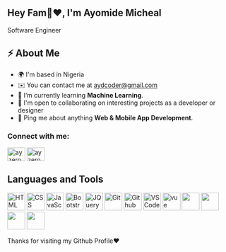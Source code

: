 
<h2>Hey Fam👋❤️, I'm Ayomide Micheal</h2>
<p>Software Engineer</p>



<h2>⚡️ About Me</h2>

<ul>
  <li>🌍 I'm based in Nigeria</li>
<!--   <li>🖥️ See my portfolio at <a href='ayzerobug.com'>ayzerobug.com</a></li> -->
  <li>✉️  You can contact me at <a href='mailto:aydcoder@gmail.com'>aydcoder@gmail.com</a></li>
  <li>🔭 I’m currently learning <strong>Machine Learning</strong>. </li>
  <li>🤝  I'm open to collaborating on interesting projects as a developer or designer</li>
  <li>💬 Ping me about anything <strong>Web & Mobile App Development</strong>.</li>
</ul>

<h3 align="left">Connect with me:</h3>
<p align="left">
<a href="https://twitter.com/ayzerobug" target="blank"><img align="center" src="https://raw.githubusercontent.com/rahuldkjain/github-profile-readme-generator/master/src/images/icons/Social/twitter.svg" alt="ayzerobug" height="30" width="40" /></a>
<a href="https://instagram.com/ay_zerobug" target="blank"><img align="center" src="https://raw.githubusercontent.com/rahuldkjain/github-profile-readme-generator/master/src/images/icons/Social/instagram.svg" alt="ayzerobug" height="30" width="40" /></a>
</p>


<h2> Languages and Tools </h2>
<p align="left">
    <img src="https://cdn.jsdelivr.net/gh/devicons/devicon/icons/html5/html5-original.svg" alt="HTML" height="40" width="40" />
  <img src="https://cdn.jsdelivr.net/gh/devicons/devicon/icons/css3/css3-original.svg" alt="CSS" height="40" width="40"/>
  <img src="https://cdn.jsdelivr.net/gh/devicons/devicon/icons/javascript/javascript-original.svg" alt="JavaScript" height="40" width="40"/>
  <img src="https://cdn.jsdelivr.net/gh/devicons/devicon/icons/bootstrap/bootstrap-original.svg" alt="Bootstrap" height="40" width="40"/>
   <img src="https://cdn.jsdelivr.net/gh/devicons/devicon/icons/jquery/jquery-original.svg" alt="JQuery" height="40" width="40"/>
  <img src="https://cdn.jsdelivr.net/gh/devicons/devicon/icons/git/git-original.svg" alt="Git" height="40" width="40"/>
  <img src="https://cdn.jsdelivr.net/gh/devicons/devicon/icons/mysql/mysql-original.svg" alt="Github" height="40" width="40"/>
  <img src="https://cdn.jsdelivr.net/gh/devicons/devicon/icons/flutter/flutter-original.svg" alt="VSCode" height="40" width="40"/>
  <img src="https://cdn.jsdelivr.net/gh/devicons/devicon/icons/vuejs/vuejs-original.svg" alt="vue" width="40" height="40" />
  <img src="https://cdn.jsdelivr.net/gh/devicons/devicon/icons/firebase/firebase-plain.svg" width="40" height="40" />
  <img src="https://cdn.jsdelivr.net/gh/devicons/devicon/icons/npm/npm-original-wordmark.svg" width="40" height="40" />
  <img src="https://cdn.jsdelivr.net/gh/devicons/devicon/icons/php/php-original.svg" width="40" height="40" />
  <img src="https://cdn.jsdelivr.net/gh/devicons/devicon/icons/laravel/laravel-plain.svg" width="40" height="40" />
</p>

<p> Thanks for visiting my Github Profile❤️ </p>
